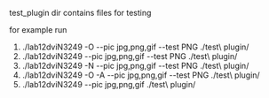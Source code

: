 test_plugin dir contains files for testing 

for example run
 1. ./lab12dviN3249 -O --pic jpg,png,gif --test PNG ./test\ plugin/
 2. ./lab12dviN3249 --pic jpg,png,gif --test PNG ./test\ plugin/
 3. ./lab12dviN3249 -N --pic jpg,png,gif --test PNG ./test\ plugin/
 4. ./lab12dviN3249 -O -A --pic jpg,png,gif --test PNG ./test\ plugin/
 5. ./lab12dviN3249 --pic jpg,png,gif ./test\ plugin/ 
